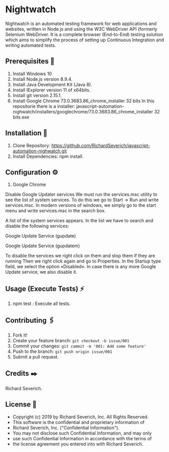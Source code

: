 


# Nightwatch
Nightwatch is an automated testing framework for web applications and websites, written in Node.js and using the W3C WebDriver API (formerly Selenium WebDriver. It is a complete browser (End-to-End) testing solution which aims to simplify the process of setting up Continuous Integration and writing automated tests.

## Prerequisites 🚀

1. Install Windows 10    
2. Install Node.js version 8.9.4.
3. Install Java Development Kit (Java 8).
4. Install IExplorer version 11 of x64bits.
5. Install git version 2.15.1.
6. Install Google Chrome 73.0.3683.86_chrome_installer 32 bits
   In this repositorie there is a installer: javascript-automation-nighwatch/installers/googlechrome/73.0.3683.86_chrome_installer 32 bits.exe

## Installation 🔧

1. Clone Repository: https://github.com/RichardSeverich/javascript-automation-nighwatch.git
2. Install Dependencies: npm install.

## Configuration ⚙️

1. Google Chrome

Disable Google Updater services
We must run the services.msc utility to see the list of system services.
To do this we go to Start -> Run and write services.msc.
In modern versions of windows, we simply go to the start menu and write
services.msc in the search box.

A list of the system services appears.
In the list we have to search and disable the following services:

Google Update Service (gupdate)

Google Update Service (gupdatem)

To disable the services we right click on them and stop them
if they are running Then we right click again and go to Properties.
In the Startup type field, we select the option «Disabled«.
In case there is any more Google Update service, we also disable it.

## Usage (Execute Tests) ⚡️

1. npm test                      : Execute all tests.
    
## Contributing 🖇️

1. Fork it!
2. Create your feature branch: `git checkout -b issue/001`
3. Commit your changes: `git commit -m '001: Add some feature'`
4. Push to the branch: `git push origin issue/001`
5. Submit a pull request.

## Credits ✒️

Richard Severich.

## License 📄
* Copyright (c) 2019 by Richard Severich, Inc.  All Rights Reserved.
* This software is the confidential and proprietary information of
* Richard Severich, Inc. ("Confidential Information").
* You may not disclose such Confidential Information, and may only
* use such Confidential Information in accordance with the terms of
* the license agreement you entered into with Richard Severich.

